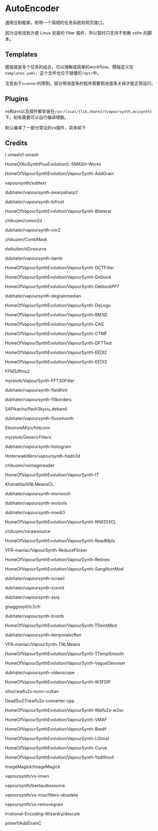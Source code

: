 # AutoEncoder

通用压制框架，附带一个简陋的任务系统和网页接口。

因为没有找到方便 Linux 安装的 filter 插件，所以暂时只支持不依赖 vsfm 的脚本。

## Templates

模版就是多个任务的组合，可以理解成简单的workflow。模版定义在`templates.yaml`，这个文件也位于镜像的`/opt/`中。

注意由于`scanner`的限制，部分带进度条的程序需要把进度条关掉才能正常运行。

## Plugins

vs和avs以及插件都安装在`/usr/local/{lib,share}/{vapoursynth,avisynth}`下，如有需要可以自行编译增删。

默认编译了一部分常见的vs插件，具体如下

## Credits

l-smash/l-smash

HomeOfAviSynthPlusEvolution/L-SMASH-Works

HomeOfVapourSynthEvolution/VapourSynth-AddGrain

vapoursynth/subtext

dubhater/vapoursynth-awarpsharp2

dubhater/vapoursynth-bifrost

HomeOfVapourSynthEvolution/VapourSynth-Bilateral

chikuzen/convo2d

dubhater/vapoursynth-cnr2

chikuzen/CombMask

dwbuiten/d2vsource

dubhater/vapoursynth-damb

HomeOfVapourSynthEvolution/VapourSynth-DCTFilter

HomeOfVapourSynthEvolution/VapourSynth-Deblock 

HomeOfVapourSynthEvolution/VapourSynth-DeblockPP7

dubhater/vapoursynth-degrainmedian

HomeOfVapourSynthEvolution/VapourSynth-DeLogo

HomeOfVapourSynthEvolution/VapourSynth-BM3D

HomeOfVapourSynthEvolution/VapourSynth-CAS

HomeOfVapourSynthEvolution/VapourSynth-CTMF

HomeOfVapourSynthEvolution/VapourSynth-DFTTest

HomeOfVapourSynthEvolution/VapourSynth-EEDI2

HomeOfVapourSynthEvolution/VapourSynth-EEDI3

FFMS/ffms2

myrsloik/VapourSynth-FFT3DFilter

dubhater/vapoursynth-fieldhint

dubhater/vapoursynth-fillborders

SAPikachu/flash3kyuu_deband

dubhater/vapoursynth-fluxsmooth

EleonoreMizo/fmtconv

myrsloik/GenericFilters

dubhater/vapoursynth-histogram

Hinterwaeldlers/vapoursynth-hqdn3d

chikuzen/vsimagereader

HomeOfVapourSynthEvolution/VapourSynth-IT

Khanattila/KNLMeansCL

dubhater/vapoursynth-msmoosh

dubhater/vapoursynth-mvtools

dubhater/vapoursynth-nnedi3

HomeOfVapourSynthEvolution/VapourSynth-NNEDI3CL

chikuzen/vsrawsource

HomeOfVapourSynthEvolution/VapourSynth-ReadMpls

VFR-maniac/VapourSynth-ReduceFlicker

HomeOfVapourSynthEvolution/VapourSynth-Retinex

HomeOfVapourSynthEvolution/VapourSynth-SangNomMod

dubhater/vapoursynth-scrawl

dubhater/vapoursynth-scxvid

dubhater/vapoursynth-ssiq

gnaggnoyil/tc2cfr

dubhater/vapoursynth-tcomb

HomeOfVapourSynthEvolution/VapourSynth-TDeintMod

dubhater/vapoursynth-temporalsoften

VFR-maniac/VapourSynth-TNLMeans

HomeOfVapourSynthEvolution/VapourSynth-TTempSmooth

HomeOfVapourSynthEvolution/VapourSynth-VagueDenoiser

dubhater/vapoursynth-videoscope

HomeOfVapourSynthEvolution/VapourSynth-W3FDIF

nihui/waifu2x-ncnn-vulkan

DeadSix27/waifu2x-converter-cpp

HomeOfVapourSynthEvolution/VapourSynth-Waifu2x-w2xc

HomeOfVapourSynthEvolution/VapourSynth-VMAF

HomeOfVapourSynthEvolution/VapourSynth-Bwdif     

HomeOfVapourSynthEvolution/VapourSynth-LGhost   

HomeOfVapourSynthEvolution/VapourSynth-Curve    

HomeOfVapourSynthEvolution/VapourSynth-Yadifmod 

ImageMagick/ImageMagick

vapoursynth/vs-imwri

vapoursynth/bestaudiosource

vapoursynth/vs-miscfilters-obsolete

vapoursynth/vs-removegrain

Irrational-Encoding-Wizardry/descale

pinterf/AddGrainC